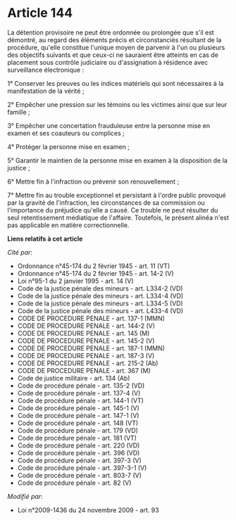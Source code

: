 # Article 144

La détention provisoire ne peut être ordonnée ou prolongée que s'il est démontré, au regard des éléments précis et
circonstanciés résultant de la procédure, qu'elle constitue l'unique moyen de parvenir à l'un ou plusieurs des objectifs
suivants et que ceux-ci ne sauraient être atteints en cas de placement sous contrôle judiciaire ou d'assignation à résidence
avec surveillance électronique :

1° Conserver les preuves ou les indices matériels qui sont nécessaires à la manifestation de la vérité ;

2° Empêcher une pression sur les témoins ou les victimes ainsi que sur leur famille ;

3° Empêcher une concertation frauduleuse entre la personne mise en examen et ses coauteurs ou complices ;

4° Protéger la personne mise en examen ;

5° Garantir le maintien de la personne mise en examen à la disposition de la justice ;

6° Mettre fin à l'infraction ou prévenir son renouvellement ;

7° Mettre fin au trouble exceptionnel et persistant à l'ordre public provoqué par la gravité de l'infraction, les
circonstances de sa commission ou l'importance du préjudice qu'elle a causé. Ce trouble ne peut résulter du seul
retentissement médiatique de l'affaire. Toutefois, le présent alinéa n'est pas applicable en matière correctionnelle.

**Liens relatifs à cet article**

_Cité par_:

  - Ordonnance n°45-174 du 2 février 1945 - art. 11 (VT)
  - Ordonnance n°45-174 du 2 février 1945 - art. 14-2 (V)
  - Loi n°95-1 du 2 janvier 1995 - art. 14 (V)
  - Code de la justice pénale des mineurs - art. L334-2 (VD)
  - Code de la justice pénale des mineurs - art. L334-4 (VD)
  - Code de la justice pénale des mineurs - art. L334-5 (VD)
  - Code de la justice pénale des mineurs - art. L433-4 (VD)
  - CODE DE PROCEDURE PENALE - art. 137-1 (MMN)
  - CODE DE PROCEDURE PENALE - art. 144-2 (V)
  - CODE DE PROCEDURE PENALE - art. 145 (M)
  - CODE DE PROCEDURE PENALE - art. 145-2 (V)
  - CODE DE PROCEDURE PENALE - art. 187-1 (MMN)
  - CODE DE PROCEDURE PENALE - art. 187-3 (V)
  - CODE DE PROCEDURE PENALE - art. 215-2 (Ab)
  - CODE DE PROCEDURE PENALE - art. 367 (M)
  - Code de justice militaire - art. 134 (Ab)
  - Code de procédure pénale - art. 135-2 (VD)
  - Code de procédure pénale - art. 137-4 (V)
  - Code de procédure pénale - art. 144-1 (VT)
  - Code de procédure pénale - art. 145-1 (V)
  - Code de procédure pénale - art. 147-1 (V)
  - Code de procédure pénale - art. 148 (VT)
  - Code de procédure pénale - art. 179 (VD)
  - Code de procédure pénale - art. 181 (VT)
  - Code de procédure pénale - art. 220 (VD)
  - Code de procédure pénale - art. 396 (VD)
  - Code de procédure pénale - art. 397-3 (V)
  - Code de procédure pénale - art. 397-3-1 (V)
  - Code de procédure pénale - art. 803-7 (V)
  - Code de procédure pénale - art. 82 (V)

_Modifié par_:

  - Loi n°2009-1436 du 24 novembre 2009 - art. 93
